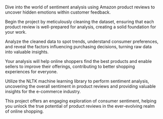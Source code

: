 Dive into the world of sentiment analysis using Amazon product reviews to uncover hidden emotions within customer feedback.

Begin the project by meticulously cleaning the dataset, ensuring that each product review is well-prepared for analysis, creating a solid foundation for your work.

Analyze the cleaned data to spot trends, understand consumer preferences, and reveal the factors influencing purchasing decisions, turning raw data into valuable insights.

Your analysis will help online shoppers find the best products and enable sellers to improve their offerings, contributing to better shopping experiences for everyone.

Utilize the NLTK machine learning library to perform sentiment analysis, uncovering the overall sentiment in product reviews and providing valuable insights for the e-commerce industry.

This project offers an engaging exploration of consumer sentiment, helping you unlock the true potential of product reviews in the ever-evolving realm of online shopping.
